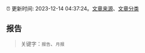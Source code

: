 :alarm_clock: 更新时间: 2023-12-14 04:37:24。[文章来源](/README.md)、[文章分类](/TAGS.md)

## 报告


> 关键字：`报告`、`月报`



